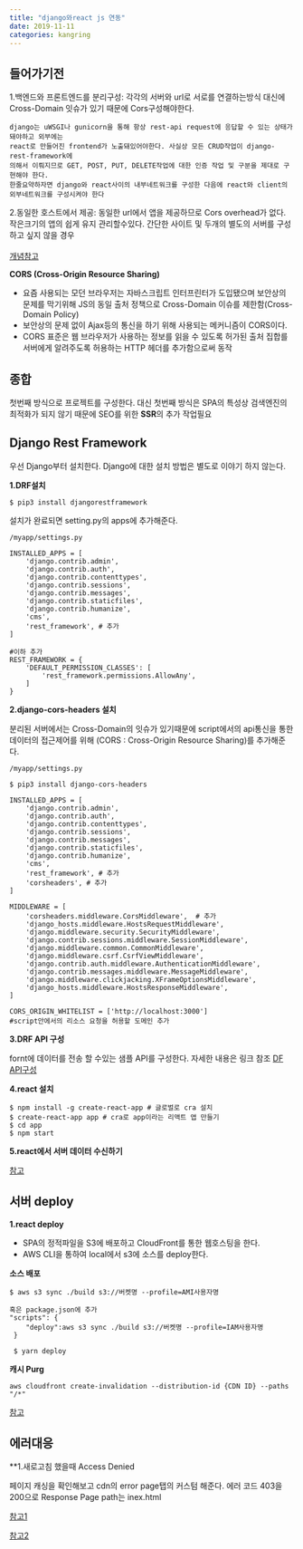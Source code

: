 ```yaml
---
title: "django와react js 연동"
date: 2019-11-11
categories: kangring
---
```


## 들어가기전
1.백엔드와 프론트엔드를 분리구성: 각각의 서버와 url로 서로를 연결하는방식 대신에 Cross-Domain 잇슈가 있기 때문에 Cors구성해야한다.
```
django는 uWSGI나 gunicorn을 통해 항상 rest-api request에 응답할 수 있는 상태가 돼야하고 외부에는 
react로 만들어진 frontend가 노출돼있어야한다. 사실상 모든 CRUD작업이 django-rest-framework에 
의해서 이뤄지므로 GET, POST, PUT, DELETE작업에 대한 인증 작업 및 구분을 제대로 구현해야 한다. 
한줄요약하자면 django와 react사이의 내부네트워크를 구성한 다음에 react와 client의 외부네트워크를 구성시켜야 한다
```

2.동일한 호스트에서 제공: 동일한 url에서 앱을 제공하므로 Cors overhead가 없다. 작은크기의 앱의 쉽게 유지 관리할수있다. 
간단한 사이트 및 두개의 별도의 서버를 구성하고 싶지 않을 경우
<br/><br/>
[개념참고](https://this-programmer.com/entry/%EA%B0%84%EB%8B%A8%ED%95%9C-react-JS-Django-%EC%96%B4%ED%94%8C%EB%A6%AC%EC%BC%80%EC%9D%B4%EC%85%98-%EB%A7%8C%EB%93%A4%EA%B8%B0)

**CORS (Cross-Origin Resource Sharing)**

- 요즘 사용되는 모던 브라우저는 자바스크립트 인터프린터가 도입됐으며 보안상의 문제를 막기위해 JS의 동일 출처 정책으로
Cross-Domain 이슈를 제한함(Cross-Domain Policy)
- 보안상의 문제 없이 Ajax등의 통신을 하기 위해 사용되는 메커니즘이 CORS이다.
- CORS 표준은 웹 브라우저가 사용하는 정보를 읽을 수 있도록 허가된 출처 집합를 서버에게 알려주도록 
허용하는 HTTP 헤더를 추가함으로써 동작

## 종합
첫번째 방식으로 프로젝트를 구성한다. 대신 첫번째 방식은 SPA의 특성상 검색엔진의 최적화가 되지 않기 때문에 SEO를 위한 **SSR**의 추가 작업필요


## Django Rest Framework
우선 Django부터 설치한다. Django에 대한 설치 방법은 별도로 이야기 하지 않는다.

**1.DRF설치**
```
$ pip3 install djangorestframework
```

설치가 완료되면 setting.py의 apps에 추가해준다.
```
/myapp/settings.py

INSTALLED_APPS = [
    'django.contrib.admin',
    'django.contrib.auth',
    'django.contrib.contenttypes',
    'django.contrib.sessions',
    'django.contrib.messages',
    'django.contrib.staticfiles',
    'django.contrib.humanize',
    'cms',
    'rest_framework', # 추가
]

#이하 추가
REST_FRAMEWORK = {
    'DEFAULT_PERMISSION_CLASSES': [
        'rest_framework.permissions.AllowAny',
    ]
}

```

**2.django-cors-headers 설치**

분리된 서버에서는 Cross-Domain의 잇슈가 있기때문에 script에서의 api통신을 통한 데이터의 접근제어를 위해 (CORS : Cross-Origin Resource Sharing)를 추가해준다.
```
/myapp/settings.py

$ pip3 install django-cors-headers

INSTALLED_APPS = [
    'django.contrib.admin',
    'django.contrib.auth',
    'django.contrib.contenttypes',
    'django.contrib.sessions',
    'django.contrib.messages',
    'django.contrib.staticfiles',
    'django.contrib.humanize',
    'cms',
    'rest_framework', # 추가
    'corsheaders', # 추가
]

MIDDLEWARE = [
    'corsheaders.middleware.CorsMiddleware',  # 추가
    'django_hosts.middleware.HostsRequestMiddleware',
    'django.middleware.security.SecurityMiddleware',
    'django.contrib.sessions.middleware.SessionMiddleware',
    'django.middleware.common.CommonMiddleware',
    'django.middleware.csrf.CsrfViewMiddleware',
    'django.contrib.auth.middleware.AuthenticationMiddleware',
    'django.contrib.messages.middleware.MessageMiddleware',
    'django.middleware.clickjacking.XFrameOptionsMiddleware',
    'django_hosts.middleware.HostsResponseMiddleware',
]

CORS_ORIGIN_WHITELIST = ['http://localhost:3000']
#script안에서의 리소스 요청을 허용할 도메인 추가
```

**3.DRF API 구성**

fornt에 데이터를 전송 할 수있는 샘플 API를 구성한다. 
자세한 내용은 링크 참조
[DF API구성](https://this-programmer.com/entry/%EA%B0%84%EB%8B%A8%ED%95%9C-react-JS-Django-%EC%96%B4%ED%94%8C%EB%A6%AC%EC%BC%80%EC%9D%B4%EC%85%98-%EB%A7%8C%EB%93%A4%EA%B8%B0)

**4.react 설치**
```
$ npm install -g create-react-app # 글로벌로 cra 설치
$ create-react-app app # cra로 app이라는 리액트 앱 만들기
$ cd app
$ npm start
```

**5.react에서 서버 데이터 수신하기**

[참고](https://this-programmer.com/entry/%EA%B0%84%EB%8B%A8%ED%95%9C-react-JS-Django-%EC%96%B4%ED%94%8C%EB%A6%AC%EC%BC%80%EC%9D%B4%EC%85%98-%EB%A7%8C%EB%93%A4%EA%B8%B0)


## 서버 deploy

**1.react deploy**

<ul>
    <li>SPA의 정적파일을 S3에 배포하고 CloudFront를 통한 웹호스팅을 한다. </li>
    <li>AWS CLI을 통하여 local에서 s3에 소스를 deploy한다.</li>
</ul>

**소스 배포**
```
$ aws s3 sync ./build s3://버켓명 --profile=AMI사용자명

혹은 package.json에 추가 
"scripts": {
    "deploy":aws s3 sync ./build s3://버켓명 --profile=IAM사용자명
 }
 
 $ yarn deploy
```

**캐시 Purg**
```
aws cloudfront create-invalidation --distribution-id {CDN ID} --paths "/*"

```
[참고](https://react-etc.vlpt.us/08.deploy-s3.html)




## 에러대응

**1.새로고침 했을때 Access Denied

페이지 캐싱을 확인해보고 cdn의 error page탭의 커스텀 해준다.
에러 코드 403을 200으로 Response Page path는 inex.html

[참고1](https://stackoverflow.com/questions/50299204/receive-accessdenied-when-trying-to-access-a-reload-or-refresh-or-one-in-new-tab)

[참고2](https://medium.com/@tech.yangs/cloudfront-error-cache-%EC%82%BD%EC%A7%88%EA%B8%B0-cd9b21affaa2)


